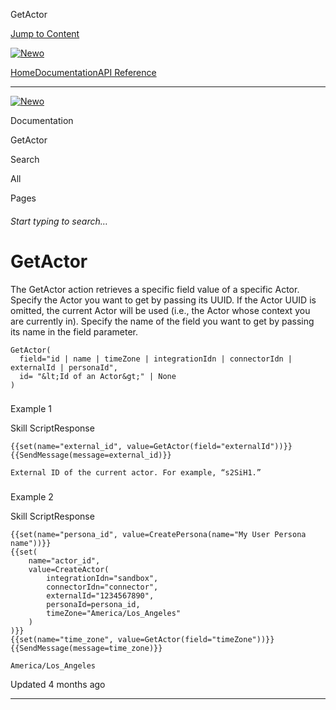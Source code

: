 GetActor

[Jump to Content](#content)

[![Newo](https://files.readme.io/895bdeef8322f081f6d0f4507a17e414930dfddfddf1de452f458dc00698ca84-small-svgviewer-png-output_9.png)](/)

[Home](/)[Documentation](/docs)[API Reference](/reference)

* * *

[![Newo](https://files.readme.io/895bdeef8322f081f6d0f4507a17e414930dfddfddf1de452f458dc00698ca84-small-svgviewer-png-output_9.png)](/)

Documentation

GetActor

Search

All

Pages

###### Start typing to search…

# GetActor

The GetActor action retrieves a specific field value of a specific Actor. Specify the Actor you want to get by passing its UUID. If the Actor UUID is omitted, the current Actor will be used (i.e., the Actor whose context you are currently in). Specify the name of the field you want to get by passing its name in the field parameter.

```
GetActor(
  field="id | name | timeZone | integrationIdn | connectorIdn | externalId | personaId",
  id= "&lt;Id of an Actor&gt;" | None
)
```

### 

Example 1

[](#example-1)

Skill ScriptResponse

```
{{set(name="external_id", value=GetActor(field="externalId"))}}
{{SendMessage(message=external_id)}}
```

```
External ID of the current actor. For example, “s2SiH1.”
```

### 

Example 2

[](#example-2)

Skill ScriptResponse

```
{{set(name="persona_id", value=CreatePersona(name="My User Persona name"))}}
{{set(
    name="actor_id",
    value=CreateActor(
        integrationIdn="sandbox",
        connectorIdn="connector",
        externalId="1234567890",
        personaId=persona_id,
        timeZone="America/Los_Angeles"
    )
)}}
{{set(name="time_zone", value=GetActor(field="timeZone"))}}
{{SendMessage(message=time_zone)}}
```

```
America/Los_Angeles
```

  

Updated 4 months ago

* * *

